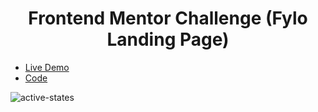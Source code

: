 <h1 align="center"> Frontend Mentor Challenge (Fylo Landing Page) </h1>

- [Live Demo](https://alaashalaby.github.io/fylo-landing-page/index.html)
- [Code](https://github.com/alaashalaby/fylo-landing-page/blob/main/index.html)

![active-states](https://user-images.githubusercontent.com/80048047/211483261-13e992fc-e4db-47a6-b36c-55a9a0985f31.jpg)

